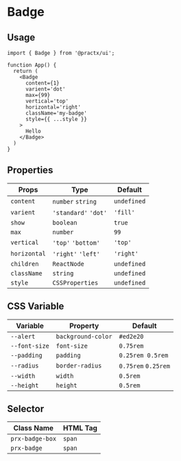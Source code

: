 # Badge
## Usage
```tsx
import { Badge } from '@practx/ui';

function App() {
  return (
    <Badge
      content={1}
      varient='dot'
      max={99}
      vertical='top'
      horizontal='right'
      className='my-badge'
      style={{ ...style }}
    >
      Hello
    </Badge>
  )
}
```

## Properties
| Props        | Type                 | Default     |
|--------------|----------------------|-------------|
| `content`    | `number` `string`    | `undefined` |
| `varient`    | `'standard'` `'dot'` | `'fill'`    |
| `show`       | `boolean`            | `true`      |
| `max`        | `number`             | `99`        |
| `vertical`   | `'top'` `'bottom'`   | `'top'`     |
| `horizontal` | `'right'` `'left'`   | `'right'`   |
| `children`   | `ReactNode`          | `undefined` |
| `className`  | `string`             | `undefined` |
| `style`      | `CSSProperties`      | `undefined` |

## CSS Variable
| Variable      | Property           | Default             |
|---------------|--------------------|---------------------|
| `--alert`     | `background-color` | `#ed2e20`           |
| `--font-size` | `font-size`        | `0.75rem`           |
| `--padding`   | `padding`          | `0.25rem 0.5rem`    |
| `--radius`    | `border-radius`    | `0.75rem` `0.25rem` |
| `--width`     | `width`            | `0.5rem`            |
| `--height`    | `height`           | `0.5rem`            |

## Selector
| Class Name       | HTML Tag |
|------------------|----------|
| `prx-badge-box`  | `span`   |
| `prx-badge`      | `span`   |
